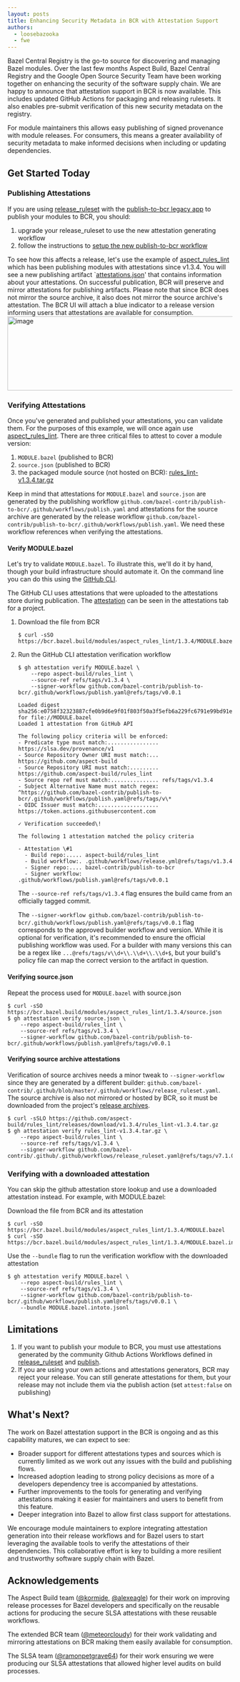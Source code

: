 ```yaml
---
layout: posts
title: Enhancing Security Metadata in BCR with Attestation Support
authors:
  - loosebazooka
  - fwe
---
```



Bazel Central Registry is the go-to source for discovering and managing Bazel modules. Over the last few months Aspect Build, Bazel Central Registry and the Google Open Source Security Team have been working together on enhancing the security of the software supply chain. We are happy to announce that attestation support in BCR is now available. This includes updated GitHub Actions for packaging and releasing rulesets. It also enables pre-submit verification of this new security metadata on the registry.

For module maintainers this allows easy publishing of signed provenance with module releases. For consumers, this means a greater availability of security metadata to make informed decisions when including or updating dependencies.

## Get Started Today

### Publishing Attestations

If you are using [release_ruleset](https://github.com/bazel-contrib/.github/blob/master/.github/workflows/release_ruleset.yaml) with the [publish-to-bcr legacy app](https://github.com/bazel-contrib/publish-to-bcr?tab=readme-ov-file#legacy-github-app) to publish your modules to BCR, you should:

1. upgrade your release_ruleset to use the new attestation generating workflow
2. follow the instructions to [setup the new publish-to-bcr workflow](https://github.com/bazel-contrib/publish-to-bcr?tab=readme-ov-file#setup)

To see how this affects a release, let's use the example of [aspect_rules_lint](https://registry.bazel.build/modules/aspect_rules_lint) which has been publishing modules with attestations since v1.3.4. You will see a new publishing artifact `[attestations.json](https://github.com/bazelbuild/bazel-central-registry/blob/main/modules/aspect_rules_lint/1.3.4/attestations.json)' that contains information about your attestations. On successful publication, BCR will preserve and mirror attestations for publishing artifacts. Please note that since BCR does not mirror the source archive, it also does not mirror the source archive's attestation. The BCR UI will attach a blue indicator to a release version informing users that attestations are available for consumption.
<img width="572" height="166" alt="image" src="https://github.com/user-attachments/assets/c1d961f1-904a-4769-a9f1-b8aeeb3d3582" />

### Verifying Attestations

Once you've generated and published your attestations, you can validate them. For the purposes of this example, we will once again use [aspect_rules_lint](https://registry.bazel.build/modules/aspect_rules_lint). There are three critical files to attest to cover a module version:

1. `MODULE.bazel` (published to BCR)
2. `source.json` (published to BCR)
3. the packaged module source (not hosted on BCR): [rules_lint-v1.3.4.tar.gz](https://github.com/aspect-build/rules_lint/releases/download/v1.3.4/rules_lint-v1.3.4.tar.gz)

Keep in mind that attestations for `MODULE.bazel` and `source.json` are generated by the publishing workflow `github.com/bazel-contrib/publish-to-bcr/.github/workflows/publish.yaml` and attestations for the source archive are generated by the release workflow `github.com/bazel-contrib/publish-to-bcr/.github/workflows/publish.yaml`. We need these workflow references when verifying the attestations.

#### Verify MODULE.bazel

Let's try to validate `MODULE.bazel`. To illustrate this, we'll do it by hand, though your build infrastructure should automate it. On the command line you can do this using the [GitHub CLI](https://cli.github.com/).

The GitHub CLI uses attestations that were uploaded to the attestations store during publication. The [attestation](https://github.com/aspect-build/rules_lint/attestations/6280303) can be seen in the attestations tab for a project.

1. Download the file from BCR
   ```
   $ curl -sSO https://bcr.bazel.build/modules/aspect_rules_lint/1.3.4/MODULE.bazel
   ```

2. Run the GitHub CLI attestation verification workflow
   ```
   $ gh attestation verify MODULE.bazel \
       --repo aspect-build/rules_lint \
       --source-ref refs/tags/v1.3.4 \
       --signer-workflow github.com/bazel-contrib/publish-to-bcr/.github/workflows/publish.yaml@refs/tags/v0.0.1

   Loaded digest sha256:e0758f32323887cfe0b9d6e9f01f803f50a3f5efb6a229fc6791e99bd91ea038 for file://MODULE.bazel
   Loaded 1 attestation from GitHub API

   The following policy criteria will be enforced:
   - Predicate type must match:................ https://slsa.dev/provenance/v1
   - Source Repository Owner URI must match:... https://github.com/aspect-build
   - Source Repository URI must match:......... https://github.com/aspect-build/rules_lint
   - Source repo ref must match:............... refs/tags/v1.3.4
   - Subject Alternative Name must match regex: ^https://github.com/bazel-contrib/publish-to-bcr/.github/workflows/publish.yaml@refs/tags/v\*
   - OIDC Issuer must match:................... https://token.actions.githubusercontent.com

   ✓ Verification succeeded\!

   The following 1 attestation matched the policy criteria

   - Attestation \#1
     - Build repo:..... aspect-build/rules_lint
     - Build workflow:. .github/workflows/release.yml@refs/tags/v1.3.4
     - Signer repo:.... bazel-contrib/publish-to-bcr
     - Signer workflow: .github/workflows/publish.yaml@refs/tags/v0.0.1

   ```
   The `--source-ref refs/tags/v1.3.4` flag ensures the build came from an officially tagged commit.

   The `--signer-workflow github.com/bazel-contrib/publish-to-bcr/.github/workflows/publish.yaml@refs/tags/v0.0.1` flag corresponds to the approved builder workflow and version. While it is optional for verification, it's recommended to ensure the official publishing workflow was used. For a builder with many versions this can be a regex like `...@refs/tags/v\\d+\\.\\d+\\.\\d+$`, but your build's policy file can map the correct version to the artifact in question.

#### Verifying source.json

Repeat the process used for `MODULE.bazel` with source.json

```
$ curl -sSO https://bcr.bazel.build/modules/aspect_rules_lint/1.3.4/source.json
$ gh attestation verify source.json \
    --repo aspect-build/rules_lint \
    --source-ref refs/tags/v1.3.4 \
    --signer-workflow github.com/bazel-contrib/publish-to-bcr/.github/workflows/publish.yaml@refs/tags/v0.0.1
```

#### Verifying source archive attestations

Verification of source archives needs a minor tweak to `--signer-workflow` since they are generated by a different builder: `github.com/bazel-contrib/.github/blob/master/.github/workflows/release_ruleset.yaml`. The source archive is also not mirrored or hosted by BCR, so it must be downloaded from the project's [release archives](https://github.com/bazelbuild/bazel-central-registry/blob/main/modules/aspect_rules_lint/1.3.4/source.json#L4).

```
$ curl -sSLO https://github.com/aspect-build/rules_lint/releases/download/v1.3.4/rules_lint-v1.3.4.tar.gz
$ gh attestation verify rules_lint-v1.3.4.tar.gz \
    --repo aspect-build/rules_lint \
    --source-ref refs/tags/v1.3.4 \
    --signer-workflow github.com/bazel-contrib/.github/.github/workflows/release_ruleset.yaml@refs/tags/v7.1.0
```

### Verifying with a downloaded attestation

You can skip the github attestation store lookup and use a downloaded attestation instead. For example, with MODULE.bazel:

Download the file from BCR and its attestation
```
$ curl -sSO https://bcr.bazel.build/modules/aspect_rules_lint/1.3.4/MODULE.bazel
$ curl -sSO https://bcr.bazel.build/modules/aspect_rules_lint/1.3.4/MODULE.bazel.intoto.jsonl
```

Use the `--bundle` flag to run the verification workflow with the downloaded attestation
```
$ gh attestation verify MODULE.bazel \
    --repo aspect-build/rules_lint \
    --source-ref refs/tags/v1.3.4 \
    --signer-workflow github.com/bazel-contrib/publish-to-bcr/.github/workflows/publish.yaml@refs/tags/v0.0.1 \
    --bundle MODULE.bazel.intoto.jsonl
```

## Limitations

1. If you want to publish your module to BCR, you must use attestations generated by the community Github Actions Workflows defined in [release_ruleset](https://github.com/bazel-contrib/.github/blob/master/.github/workflows/release_ruleset.yaml) and [publish](https://github.com/bazel-contrib/publish-to-bcr/blob/main/.github/workflows/publish.yaml).
2. If you are using your own actions and attestations generators, BCR may reject your release. You can still generate attestations for them, but your release may not include them via the publish action (set `attest:false` on publishing)

## What's Next?

The work on Bazel attestation support in the BCR is ongoing and as this capability matures, we can expect to see:

- Broader support for different attestations types and sources which is currently limited as we work out any issues with the build and publishing flows.
- Increased adoption leading to strong policy decisions as more of a developers dependency tree is accompanied by attestations.
- Further improvements to the tools for generating and verifying attestations making it easier for maintainers and users to benefit from this feature.
- Deeper integration into Bazel to allow first class support for attestations.

We encourage module maintainers to explore integrating attestation generation into their release workflows and for Bazel users to start leveraging the available tools to verify the attestations of their dependencies. This collaborative effort is key to building a more resilient and trustworthy software supply chain with Bazel.

## Acknowledgements

The Aspect Build team ([@kormide](https://github.com/kormide), [@alexeagle](https://github.com/alexeagle)) for their work on improving release processes for Bazel developers and specifically on the reusable actions for producing the secure SLSA attestations with these reusable workflows.

The extended BCR team ([@meteorcloudy](https://github.com/meteorcloudy)) for their work validating and mirroring attestations on BCR making them easily available for consumption.

The SLSA team ([@ramonpetgrave64](https://github.com/ramonpetgrave64)) for their work ensuring we were producing our SLSA attestations that allowed higher level audits on build processes.
